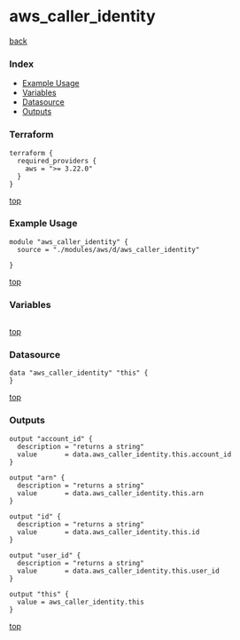 # aws_caller_identity
[back](../aws.md)
### Index
- [Example Usage](#example-usage)
- [Variables](#variables)
- [Datasource](#datasource)
- [Outputs](#outputs)
### Terraform
```hcl
terraform {
  required_providers {
    aws = ">= 3.22.0"
  }
}
```
[top](#index)
### Example Usage
```hcl
module "aws_caller_identity" {
  source = "./modules/aws/d/aws_caller_identity"

}
```
[top](#index)
### Variables
```hcl
```
[top](#index)

### Datasource
```hcl
data "aws_caller_identity" "this" {
}
```
[top](#index)
### Outputs
```hcl
output "account_id" {
  description = "returns a string"
  value       = data.aws_caller_identity.this.account_id
}

output "arn" {
  description = "returns a string"
  value       = data.aws_caller_identity.this.arn
}

output "id" {
  description = "returns a string"
  value       = data.aws_caller_identity.this.id
}

output "user_id" {
  description = "returns a string"
  value       = data.aws_caller_identity.this.user_id
}

output "this" {
  value = aws_caller_identity.this
}
```
[top](#index)
